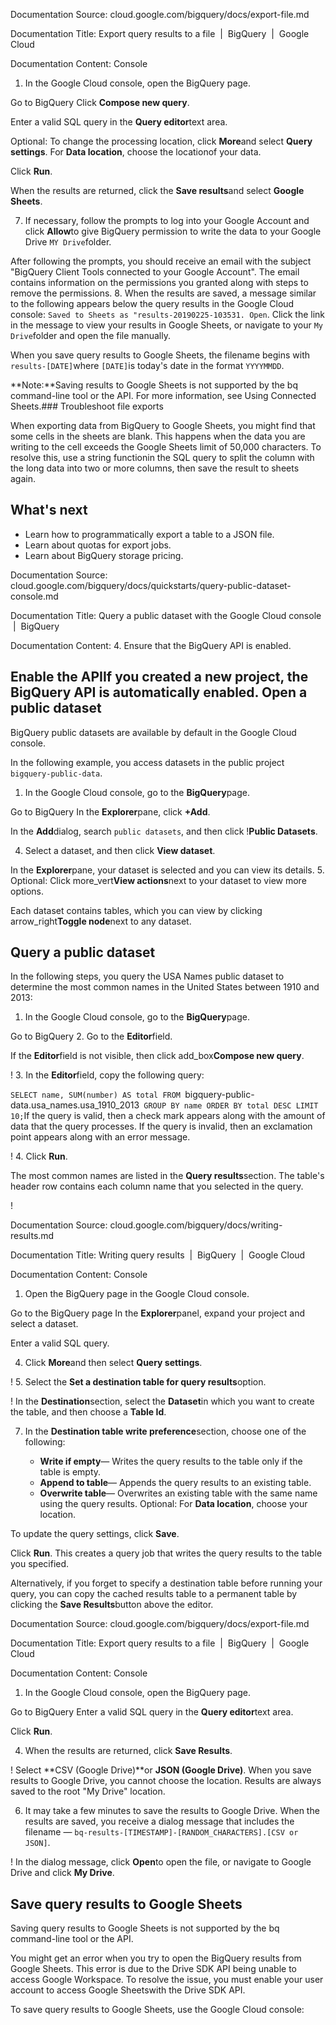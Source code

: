 Documentation Source:
cloud.google.com/bigquery/docs/export-file.md

Documentation Title:
Export query results to a file  |  BigQuery  |  Google Cloud

Documentation Content:
Console

1. In the Google Cloud console, open the BigQuery page.

Go to BigQuery
Click **Compose new query**.

Enter a valid SQL query in the **Query editor**text area.

Optional: To change the processing location, click **More**and select
**Query settings**. For **Data location**,
choose the locationof your data.

Click **Run**.

When the results are returned, click the **Save results**and select
**Google Sheets**.

7. If necessary, follow the prompts to log into your Google Account and
click **Allow**to give BigQuery permission to write the data
to your Google Drive `MY Drive`folder.

After following the prompts, you should receive an email with the
 subject "BigQuery Client Tools connected to your Google
 Account". The email contains information on the permissions you granted
 along with steps to remove the permissions.
8. When the results are saved, a message similar to the following appears
below the query results in the Google Cloud console: `Saved to Sheets as
"results-20190225-103531. Open`. Click the link in the message to view your
results in Google Sheets, or navigate to your `My Drive`folder and open the
file manually.

When you save query results to Google Sheets, the filename begins with
 `results-[DATE]`where `[DATE]`is today's date in the format
 `YYYYMMDD`.

**Note:**Saving results to Google Sheets is not supported by the bq command-line tool
or the API. For more information, see
Using Connected Sheets.### Troubleshoot file exports

When exporting data from BigQuery to Google Sheets, you might
find that some cells in the sheets are blank. This happens when the data you
are writing to the cell exceeds the Google Sheets limit of 50,000 characters.
To resolve this, use a
string functionin the SQL query to split the column with the long data into two or more
columns, then save the result to sheets again.

What's next
-----------

* Learn how to programmatically export a table to a JSON file.
* Learn about quotas for export jobs.
* Learn about BigQuery storage pricing.



Documentation Source:
cloud.google.com/bigquery/docs/quickstarts/query-public-dataset-console.md

Documentation Title:
Query a public dataset with the Google Cloud console  |  BigQuery

Documentation Content:
4. Ensure that the BigQuery API is enabled.

Enable the APIIf you created a new project, the BigQuery API is automatically
 enabled.
Open a public dataset
---------------------

BigQuery public datasets are available by default in the
Google Cloud console.

In the following example, you access datasets in the public project
`bigquery-public-data`.

1. In the Google Cloud console, go to the
**BigQuery**page.

Go to BigQuery
In the **Explorer**pane, click **+Add**.

In the **Add**dialog, search `public datasets`, and then click !**Public Datasets**.

4. Select a dataset, and then click **View dataset**.

In the **Explorer**pane, your dataset is selected and you can view its
details.
5. Optional: Click more\_vert**View actions**next to your dataset to view more options.

Each dataset contains tables, which you can view by clicking
arrow\_right**Toggle node**next to any dataset.

Query a public dataset
----------------------

In the following steps, you query the USA Names public dataset to determine
the most common names in the United States between 1910 and 2013:

1. In the Google Cloud console, go to the
**BigQuery**page.

Go to BigQuery
2. Go to the
**Editor**field.

If the **Editor**field is not visible, then click
add\_box**Compose new query**.

!
3. In the **Editor**field, copy the following
query:

`SELECT
 name,
 SUM(number) AS total
FROM
 `bigquery-public-data.usa_names.usa_1910_2013`
GROUP BY
 name
ORDER BY
 total DESC
LIMIT
 10;`If the query is valid, then a check mark appears along with the amount of
data that the query processes. If the query is invalid, then an
exclamation point appears along with an error message.

!
4. Click
**Run**.

The most common names are listed in the **Query results**section.
The table's header row contains each column name that you selected in the
query.

!



Documentation Source:
cloud.google.com/bigquery/docs/writing-results.md

Documentation Title:
Writing query results  |  BigQuery  |  Google Cloud

Documentation Content:
Console

1. Open the BigQuery page in the Google Cloud console.

Go to the BigQuery page
In the **Explorer**panel, expand your project and select a dataset.

Enter a valid SQL query.

4. Click **More**and then select **Query settings**.

!
5. Select the **Set a destination table for query results**option.

!
In the **Destination**section, select the **Dataset**in which you want
to create the table, and then choose a **Table Id**.

7. In the **Destination table write preference**section, choose one of
the following:


	* **Write if empty**— Writes the query results to the table only
	if the table is empty.
	* **Append to table**— Appends the query results to an existing
	table.
	* **Overwrite table**— Overwrites an existing table with the same
	name using the query results.
Optional: For **Data location**, choose
your location.

To update the query settings, click **Save**.

Click **Run**. This creates a query job that writes the
query results to the table you specified.


Alternatively, if you forget to specify a destination table before running
your query, you can copy the cached results table to a permanent table by
clicking the **Save Results**button above the editor.



Documentation Source:
cloud.google.com/bigquery/docs/export-file.md

Documentation Title:
Export query results to a file  |  BigQuery  |  Google Cloud

Documentation Content:
Console

1. In the Google Cloud console, open the BigQuery page.

Go to BigQuery
Enter a valid SQL query in the **Query editor**text area.

Click **Run**.

4. When the results are returned, click **Save Results**.

!
Select **CSV (Google Drive)**or **JSON (Google Drive)**. When you save
results to Google Drive, you cannot choose the location. Results are
always saved to the root "My Drive" location.

6. It may take a few minutes to save the results to Google Drive. When
the results are saved, you receive a dialog message that includes the
filename —
`bq-results-[TIMESTAMP]-[RANDOM_CHARACTERS].[CSV or JSON]`.

!
In the dialog message, click **Open**to open the file, or navigate to
Google Drive and click **My Drive**.

Save query results to Google Sheets
-----------------------------------

Saving query results to Google Sheets is not supported by the bq command-line tool or
the API.

You might get an error when you try to open the BigQuery results
from Google Sheets. This error is due to the Drive SDK API
being unable to access Google Workspace. To resolve the issue,
you must enable your user account to
access Google Sheetswith the Drive SDK API.

To save query results to Google Sheets, use the Google Cloud console:



